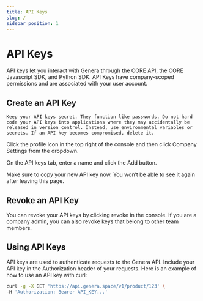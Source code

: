 ```yaml
---
title: API Keys
slug: /
sidebar_position: 1
---
```


# API Keys

API keys let you interact with Genera through the CORE API, the CORE Javascript SDK, and Python SDK. API Keys have company-scoped permissions and are associated with your user account.

## Create an API Key

```
Keep your API keys secret. They function like passwords. Do not hard code your API keys into applications where they may accidentally be released in version control. Instead, use environmental variables or secrets. If an API key becomes compromised, delete it.
```

Click the profile icon in the top right of the console and then click Company Settings from the dropdown.

On the API keys tab, enter a name and click the Add button.

Make sure to copy your new API key now. You won’t be able to see it again after leaving this page.

## Revoke an API Key

You can revoke your API keys by clicking revoke in the console. If you are a company admin, you can also revoke keys that belong to other team members.

## Using API Keys

API keys are used to authenticate requests to the Genera API. Include your API key in the Authorization header of your requests. Here is an example of how to use an API key with curl:

```bash
curl -g -X GET 'https://api.genera.space/v1/product/123' \
-H 'Authorization: Bearer API_KEY...'
```

